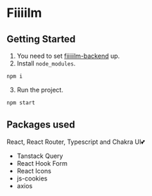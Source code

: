 # Fiiiilm

## Getting Started

1. You need to set [fiiiiilm-backend](https://github.com/engulfedInFlames/fiiiiilm-backend) up.
2. Install `node_modules`.

```zsh
npm i
```

3. Run the project.

```zsh
npm start
```

## Packages used

React, React Router, Typescript and Chakra UI💕

- Tanstack Query
- React Hook Form
- React Icons
- js-cookies
- axios
